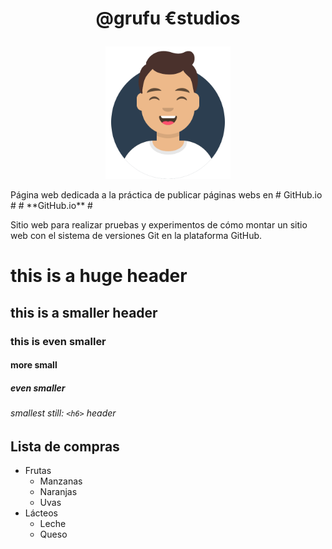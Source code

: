 # <p align="center">@grufu €studios</p> #
<p align="center"><img width="200" src="assets/img/avataaars.svg"></p>

<p>Página web dedicada a la práctica de publicar páginas webs en # GitHub.io #
# **GitHub.io** #
</p>
Sitio web para realizar pruebas y experimentos de cómo montar un sitio web con el sistema de versiones Git en la plataforma GitHub.

# this is a huge header #
## this is a smaller header ##
### this is even smaller ###
#### more small ####
##### even smaller #####
###### smallest still: `<h6>` header

Lista de compras
---------------
* Frutas
  * Manzanas
  * Naranjas
  * Uvas
* Lácteos
  * Leche
  * Queso

